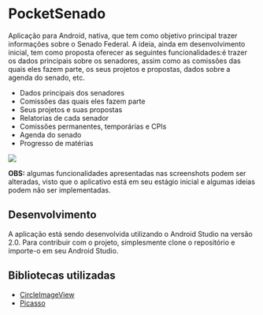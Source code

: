 # PocketSenado
Aplicação para Android, nativa, que tem como objetivo principal trazer informações sobre o Senado Federal. A ideia, ainda em desenvolvimento inicial, tem como proposta oferecer as seguintes funcionalidades:é trazer os dados principais sobre os senadores, assim como as comissões das quais eles fazem parte, os seus projetos e propostas, dados sobre a agenda do senado, etc.

- Dados principais dos senadores
- Comissões das quais eles fazem parte
- Seus projetos e suas propostas
- Relatorias de cada senador
- Comissões permanentes, temporárias e CPIs
- Agenda do senado
- Progresso de matérias

![]({{site.baseurl}}/screenshots/prints.png)

**OBS:** algumas funcionalidades apresentadas nas screenshots podem ser alteradas, visto que o aplicativo está em seu estágio inicial e algumas ideias podem não ser implementadas.

## Desenvolvimento
A aplicação está sendo desenvolvida utilizando o Android Studio na versão 2.0. Para contribuir com o projeto, simplesmente clone o repositório e importe-o em seu Android Studio.

## Bibliotecas utilizadas
- [CircleImageView](https://github.com/hdodenhof/CircleImageView)
- [Picasso](http://square.github.io/picasso/)